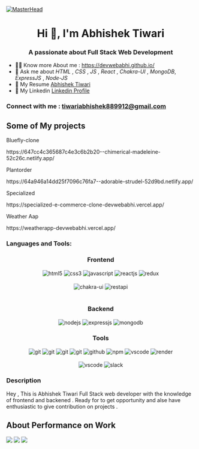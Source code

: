 [![MasterHead](https://www.careerguide.com/career/wp-content/uploads/2020/03/giphy-7.gif)](https://devwebabhi.github.io/)
<h1 align="center">Hi 👋, I'm Abhishek Tiwari</h1>
<h3 align="center">A passionate about Full Stack Web Development </h3>

<!-- - 🌱 I’m currently learning *React* -->

- 👨‍💻 Know more About me : https://devwebabhi.github.io/
- 💬 Ask me about  *HTML* , *CSS* , *JS* , *React*  , *Chakra-UI* , *MongoDB*, *ExpressJS* , *Node-JS*
- 📄 My Resume <a href="https://drive.google.com/file/d/1Msy5mYq-Q-cjM-fYc0m18cny6Quzi-Jc/view?usp=sharing">Abhishek Tiwari</a>
- 📄 My Linkedin <a href="https://www.linkedin.com/in/abhishek-tiwari-b4ab78262/">Linkedin Profile</a>

<h3 align="left">Connect with me : <a href="#">tiwariabhishek889912@gmail.com</a></h3>
<p align="left">
</p>
<h2>Some of My projects</h2>
<p>Bluefly-clone</p>https://647cc4c365687c4e3c6b2b20--chimerical-madeleine-52c26c.netlify.app/<br>
<p>Plantorder</p>https://64a946a14dd25f7096c76fa7--adorable-strudel-52d9bd.netlify.app/
<p>Specialized</p>https://specialized-e-commerce-clone-devwebabhi.vercel.app/
<p>Weather Aap</p>https://weatherapp-devwebabhi.vercel.app/
<h3 align="left">Languages and Tools:</h3>

 <div align="center"><h3 align="center">Frontend</h3>
<img src="https://img.shields.io/badge/html5-%23E34F26.svg?style=for-the-badge&logo=html5&logoColor=white" align="center" alt="html5">
<img src = "https://img.shields.io/badge/css3-%231572B6.svg?style=for-the-badge&logo=css3&logoColor=white" align="center" alt="css3">
<img src ="https://img.shields.io/badge/javascript-%23323330.svg?style=for-the-badge&logo=javascript&logoColor=%23F7DF1E" align="center" alt="javascript">
<img src="https://img.shields.io/badge/React-20232A?style=for-the-badge&logo=react&logoColor=61DAFB"  align="center" alt="reactjs" />
<img src="https://img.shields.io/badge/Redux-593D88?style=for-the-badge&logo=redux&logoColor=white"  align="center" alt="redux" />


<br/>
<br/>
  <img src = "https://img.shields.io/badge/chakra ui-%234ED1C5.svg?style=for-the-badge&logo=chakraui&logoColor=white" align="center" alt="chakra-ui"/>
  <img src="https://img.shields.io/badge/rest api-%23000000.svg?style=for-the-badge&logo=flask&logoColor=white" align="center" alt="restapi"/>
  
</div>
 <br/>
  <div align="center"><h3 align="center">Backend</h3> 
<img src="https://img.shields.io/badge/Node.js-339933?style=for-the-badge&logo=nodedotjs&logoColor=white" align="center" alt="nodejs" />
<img src="https://img.shields.io/badge/Express.js-000000?style=for-the-badge&logo=express&logoColor=white" align="center" alt="expressjs"/>
<img src="https://img.shields.io/badge/MongoDB-4EA94B?style=for-the-badge&logo=mongodb&logoColor=white" align="center" alt="mongodb"/>
 </div>
 
 <div align="center"><h3 align="center">Tools</h3> 
  <img src="https://img.shields.io/badge/heroku-%23430098.svg?style=for-the-badge&logo=heroku&logoColor=white" align="center" alt="git"/>
<img src="https://img.shields.io/badge/netlify-%23000000.svg?style=for-the-badge&logo=netlify&logoColor=#00C7B7" align="center" alt="git"/>
   <img src="https://img.shields.io/badge/vercel-%23000000.svg?style=for-the-badge&logo=vercel&logoColor=whit" align="center" alt="git"/>
   <img src="https://img.shields.io/badge/Git-f44d27?style=for-the-badge&logo=git&logoColor=white"  align="center" alt="git"/>
   <img src="https://img.shields.io/badge/GitHub-100000?style=for-the-badge&logo=github&logoColor=white"  align="center" alt="github"/>
   <img src = "https://img.shields.io/badge/NPM-%23000000.svg?style=for-the-badge&logo=npm&logoColor=white" align="center" alt="npm">
   <img src="https://img.shields.io/badge/Visual%20Studio-5C2D91.svg?style=for-the-badge&logo=visual-studio&logoColor=white"  align="center" alt="vscode"/>
   <img src ="https://img.shields.io/badge/Postman-FF6C37?style=for-the-badge&logo=postman&logoColor=white" align="center" alt="render">
     <br />
     <br />
   <img src="https://img.shields.io/badge/Visual%20Studio-5C2D91.svg?style=for-the-badge&logo=visual-studio&logoColor=white"  align="center" alt="vscode"/>
   <img src="https://img.shields.io/badge/Slack-4A154B?style=for-the-badge&logo=slack&logoColor=white" align="center" alt="slack"/>
 </div>



<h3 align="left">Description </h3>
<p>Hey , This is Abhishek Tiwari Full Stack web developer  with the knowledge of frontend and backened . Ready for to get opportunity and alse have enthusiastic to give contribution on projects .  </p>
<h2>About Performance on Work</h2>
<img src="https://github-readme-streak-stats.herokuapp.com/?user=DevWebAbhi&theme=onedark&hide_border=true&date_format=M%20j%5B%2C%20Y%5D&mode=weekly"/>
<img src="https://github-readme-stats.vercel.app/api/top-langs/?username=DevWebAbhi&layout=compact"/>
<img src="https://github-readme-stats.vercel.app/api?username=DevWebAbhi&show_icons=true&theme=radical"/>
